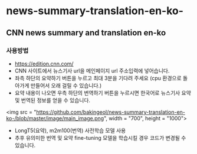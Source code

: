 # news-summary-translation-en-ko-

## CNN news summary and translation en-ko

### 사용방법
- https://edition.cnn.com/ 
- CNN 사이트에서 뉴스기사 url을 메인페이지 url 주소입력에 넣어습니다.
- 좌측 하단의 요약하기 버튼을 누르고 최대 3분을 기다려 주세요 (cpu 환경으로 돌아가게 만들어서 오래 걸릴 수 있습니다.) 
- 요약 내용이 나오면 우측 하단의 번역하기 버튼을 누르시면 한국어로 뉴스기사 요약 및 번역된 정보를 얻을 수 있습니다. 

<img src = "https://github.com/bakingeol/news-summary-translation-en-ko-/blob/master/image/main_image.png", width = "700", height = "1000">

- LongT5(요약), m2m100(번역) 사전학습 모델 사용 
- 추후 유의미한 번역 및 요약 fine-tuning 모델을 학습시킬 경우 코드가 변경될 수 있습니다. 


